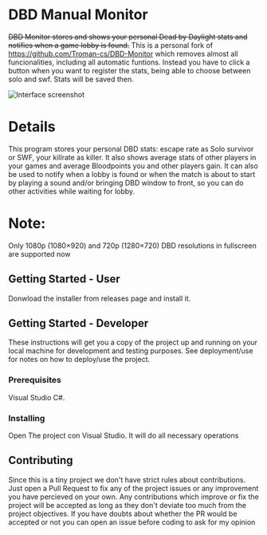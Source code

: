 # DBD Manual Monitor

~~DBD Monitor stores and shows your personal Dead by Daylight stats and notifies when a game lobby is found.~~
This is a personal fork of https://github.com/Troman-cs/DBD-Monitor which removes almost all funcionalities, including all automatic funtions. Instead you have to click a button when you want to register the stats, being able to choose between solo and swf. Stats will be saved then.

![Interface screenshot](https://i.imgur.com/Ab92331.png)


# Details
This program stores your personal DBD stats: escape rate as Solo survivor or SWF, your killrate as killer. It also shows average stats of other players in your games and average Bloodpoints you and other players gain.
It can also be used to notify when a lobby is found or when the match is about to start by playing a sound and/or bringing DBD window to front, so you can do other activities while waiting for lobby.

# Note:
Only 1080p (1080×920) and 720p (1280×720) DBD resolutions in fullscreen are supported now

## Getting Started - User

Donwload the installer from releases page and install it.

## Getting Started - Developer
These instructions will get you a copy of the project up and running on your local machine for development and testing purposes. See deployment/use for notes on how to deploy/use the project.

### Prerequisites

Visual Studio C#.

### Installing

Open The project con Visual Studio. It will do all necessary operations


## Contributing
Since this is a tiny project we don't have strict rules about contributions. Just open a Pull Request to fix any of the project issues or any improvement you have percieved on your own. Any contributions which improve or fix the project will be accepted as long as they don't deviate too much from the project objectives. If you have doubts about whether the PR would be accepted or not you can open an issue before coding to ask for my opinion
